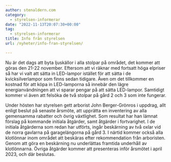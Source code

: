 ```yaml
---
author: stenaldern.com
category:
  - styrelsen-informerar
date: "2022-11-13T20:07:30+00:00"
tag:
  - styrelsen-informerar
title: Info från styrelsen
url: /nyheter/info-fran-styrelsen/

---
```

Nu är det dags att byta ljuskällor i alla stolpar på området, det kommer att göras den 21-22 november. Eftersom att vi räknar med fortsatt höga elpriser så har vi valt att sätta in LED-lampor istället för att sätta i de kvicksilverlampor som finns sedan tidigare. Även om det tillkommer en kostnad för att köpa in LED-lamporna så innebär den lägre energianvändningen att vi sparar pengar på att sätta LED-lampor. Samtidigt kommer vi även att felsöka de två stolpar på gård 2 och 3 som inte fungerar.

Under hösten har styrelsen gett arborist John Berger-Grönros i uppdrag, allt enligt beslut på senaste årsmöte, att upprätta en inventering av alla gemensamma rabatter och övrig växtlighet. Som resultat har han lämnat förslag på kommande initiala åtgärder, samt åtgärder i fortvarighet. I de initiala åtgärderna som redan har utförts, ingår beskärning av två oxlar vid de norra gavlarna på garagelängorna på gård 3. I närtid kommer också alla klotlönnar inom området att beskäras efter rekommendation från arboristen. Genom att göra en beskärning nu underlättas framtida underhåll av klotlönnarna. Övriga åtgärder kommer att presenteras inför årsmötet i april 2023, och där beslutas.
